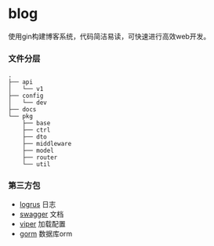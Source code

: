 # blog

使用gin构建博客系统，代码简洁易读，可快速进行高效web开发。

### 文件分层
```
.
├── api
│   └── v1
├── config
│   └── dev
├── docs
└── pkg
    ├── base
    ├── ctrl
    ├── dto
    ├── middleware
    ├── model
    ├── router
    └── util
```

### 第三方包
- [logrus](https://github.com/sirupsen/logrus) 日志
- [swagger](https://github.com/swaggo/gin-swagger) 文档
- [viper](https://github.com/spf13/viper) 加载配置
- [gorm](https://github.com/jinzhu/gorm) 数据库orm
